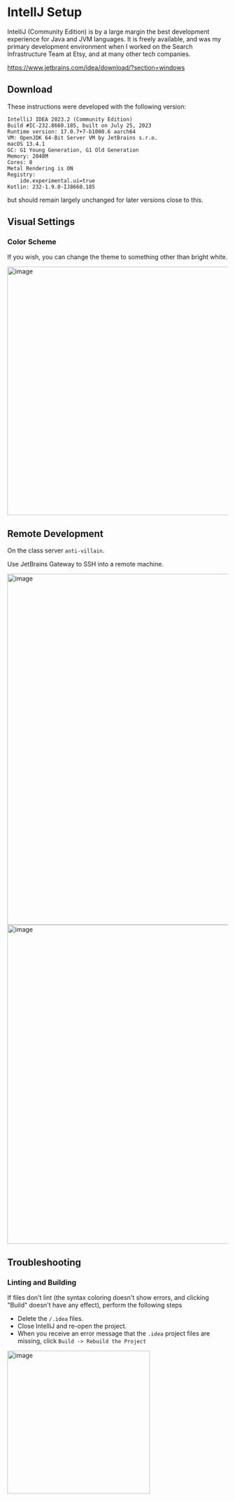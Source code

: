 # IntellJ Setup

IntelliJ (Community Edition) is by a large margin the best development experience for Java and JVM languages.
It is freely available, and was my primary development environment when I worked on the Search Infrastructure Team
at Etsy, and at many other tech companies.

https://www.jetbrains.com/idea/download/?section=windows

## Download

These instructions were developed with the following version:
```
IntelliJ IDEA 2023.2 (Community Edition)
Build #IC-232.8660.185, built on July 25, 2023
Runtime version: 17.0.7+7-b1000.6 aarch64
VM: OpenJDK 64-Bit Server VM by JetBrains s.r.o.
macOS 13.4.1
GC: G1 Young Generation, G1 Old Generation
Memory: 2048M
Cores: 8
Metal Rendering is ON
Registry:
    ide.experimental.ui=true
Kotlin: 232-1.9.0-IJ8660.185
```
but should remain largely unchanged for later versions close to this.


## Visual Settings

### Color Scheme

If you wish, you can change the theme to something other than bright white.

<img width="567" alt="image" src="https://github.com/TheEvergreenStateCollege/upper-division-cs/assets/148553/8dfdb862-959b-4e98-81c4-9537b9b1fa25">

## Remote Development

On the class server `anti-villain`.

Use JetBrains Gateway to SSH into a remote machine.

<img width="801" alt="image" src="https://github.com/TheEvergreenStateCollege/upper-division-cs/assets/148553/0233eae2-7950-4c70-9a88-4917277d8872">

<img width="728" alt="image" src="https://github.com/TheEvergreenStateCollege/upper-division-cs/assets/148553/e1f9976b-5918-4ccf-976d-1a69137db907">


## Troubleshooting

### Linting and Building

If files don't lint (the syntax coloring doesn't show errors, and clicking "Build" doesn't have any effect), perform
the following steps

* Delete the `/.idea` files.
* Close IntelliJ and re-open the project.
* When you receive an error message that the `.idea` project files are missing, click `Build -> Rebuild the Project`

<img width="326" alt="image" src="https://github.com/TheEvergreenStateCollege/upper-division-cs/assets/148553/ad19e9df-f545-43c9-9288-98c04d7749a8">
